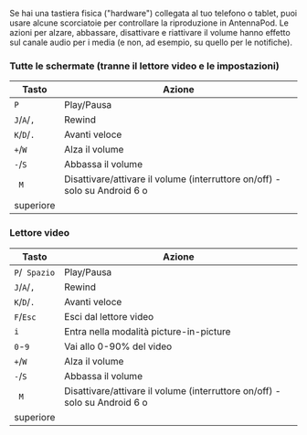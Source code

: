 Se hai una tastiera fisica ("hardware") collegata al tuo telefono o tablet, puoi
usare alcune scorciatoie per controllare la riproduzione in AntennaPod. Le
azioni per alzare, abbassare, disattivare e riattivare il volume hanno effetto
sul canale audio per i media (e non, ad esempio, su quello per le notifiche).

### Tutte le schermate (tranne il lettore video e le impostazioni)

| Tasto | Azione |
| --- | --- |
| `P` | Play/Pausa |
| `J`/`A`/`,` | Rewind |
| `K`/`D`/`.` | Avanti veloce |
| `+`/`W` | Alza il volume |
| `-`/`S` | Abbassa il volume |
| ` M` | Disattivare/attivare il volume (interruttore on/off) - solo su Android 6 o
superiore |

### Lettore video

| Tasto | Azione |
| --- | --- |
| `P`/` Spazio` | Play/Pausa |
| `J`/`A`/`,` | Rewind |
| `K`/`D`/`.` | Avanti veloce |
| `F`/`Esc` | Esci dal lettore video |
| `i` | Entra nella modalità picture-in-picture |
| `0`-`9` | Vai allo 0-90% del video |
| `+`/`W` | Alza il volume |
| `-`/`S` | Abbassa il volume |
| ` M` | Disattivare/attivare il volume (interruttore on/off) - solo su Android 6 o
superiore |
